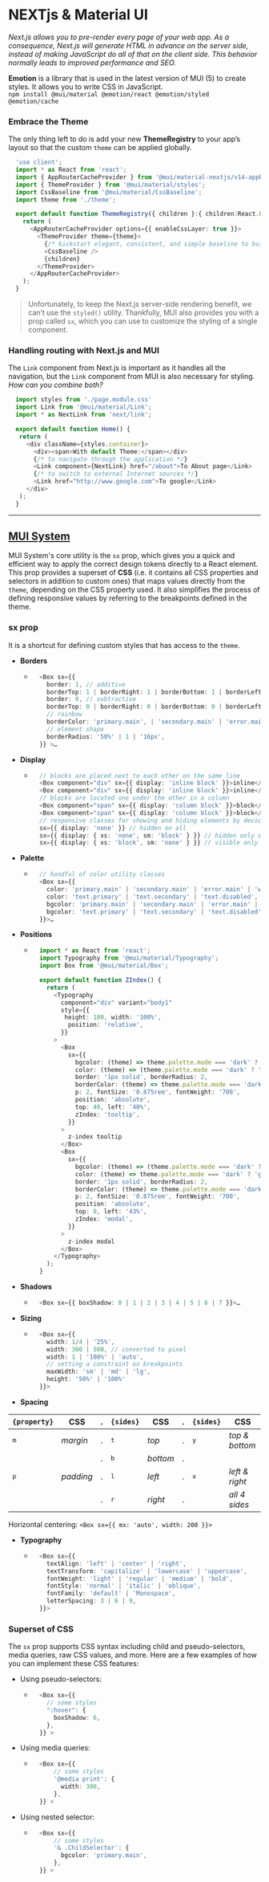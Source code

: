 # NEXTjs & Material UI
_Next.js allows you to pre-render every page of your web app. 
As a consequence, Next.js will generate HTML in advance on the server side, instead of making JavaScript do all of that on the client side. 
This behavior normally leads to improved performance and SEO._

**Emotion** is a library that is used in the latest version of MUI (5) to create styles. It allows you to write CSS in JavaScript.\
``npm install @mui/material @emotion/react @emotion/styled @emotion/cache``

### Embrace the Theme
The only thing left to do is add your new **ThemeRegistry** to your app’s layout so that the custom `theme` can be applied globally.

```typescript
  'use client';
  import * as React from 'react';
  import { AppRouterCacheProvider } from '@mui/material-nextjs/v14-appRouter';
  import { ThemeProvider } from '@mui/material/styles';
  import CssBaseline from '@mui/material/CssBaseline';
  import theme from './theme';

  export default function ThemeRegistry({ children }:{ children:React.ReactNode }) {
    return (
      <AppRouterCacheProvider options={{ enableCssLayer: true }}>
        <ThemeProvider theme={theme}>
          {/* kickstart elegant, consistent, and simple baseline to build upon */}
          <CssBaseline />
          {children}
        </ThemeProvider>
      </AppRouterCacheProvider>
    );
  }
```

> Unfortunately, to keep the Next.js server-side rendering benefit, we can’t use the `styled()` utility.
> Thankfully, MUI also provides you with a prop called `sx`, which you can use to customize the styling of a single component. 

### Handling routing with Next.js and MUI
The `Link` component from Next.js is important as it handles all the navigation, but the `Link` component from MUI is also necessary for styling. 
_How can you combine both?_

```typescript
  import styles from './page.module.css'
  import Link from '@mui/material/Link';
  import * as NextLink from 'next/link';

  export default function Home() {
   return (
     <div className={styles.container}>
       <div><span>With default Theme:</span></div>
       {/* to navigate through the application */}
       <Link component={NextLink} href="/about">To About page</Link>
       {/* to switch to external Internet sources */}
       <Link href="http://www.google.com">To google</Link>
     </div>
   );
  }
```

- - -

## [MUI System](https://mui.com/system/getting-started/)
MUI System's core utility is the `sx` prop, which gives you a quick and efficient way to apply the correct design tokens directly to a React element.
This prop provides a superset of **CSS** (i.e. it contains all CSS properties and selectors in addition to custom ones) that maps values directly from the `theme`, depending on the CSS property used. 
It also simplifies the process of defining responsive values by referring to the breakpoints defined in the theme.

### sx prop
It is a shortcut for defining custom styles that has access to the `theme`.

+ **Borders**
  + ```typescript
      <Box sx={{
        border: 1, // additive
        borderTop: 1 | borderRight: 1 | borderBottom: 1 | borderLeft: 1,
        border: 0, // subtractive
        borderTop: 0 | borderRight: 0 | borderBottom: 0 | borderLeft: 0,
        // rainbow
        borderColor: 'primary.main', | 'secondary.main' | 'error.main' | 'grey.500' | 'text.primary',
        // element shape
        borderRadius: '50%' | 1 | '16px',       
      }} >…
    ```
+ **Display**
  + ```typescript
      // blocks are placed next to each other on the same line
      <Box component="div" sx={{ display: 'inline block' }}>inline</Box>
      <Box component="div" sx={{ display: 'inline block' }}>inline</Box>
      // blocks are located one under the other in a column
      <Box component="span" sx={{ display: 'column block' }}>block</Box>
      <Box component="span" sx={{ display: 'column block' }}>block</Box>
      // responsive classes for showing and hiding elements by device
      sx={{ display: 'none' }} // hidden on all
      sx={{ display: { xs: 'none', sm: 'block' } }} // hidden only on xs
      sx={{ display: { xs: 'block', sm: 'none' } }} // visible only on xs	

    ```
+ **Palette**
  + ```typescript
      // handful of color utility classes
      <Box sx={{
        color: 'primary.main' | 'secondary.main' | 'error.main' | 'warning.main' | 'info.main' | 'success.main',
        color: 'text.primary' | 'text.secondary' | 'text.disabled',
        bgcolor: 'primary.main' | 'secondary.main' | 'error.main' | 'warning.main' | 'info.main' | 'success.main',
        bgcolor: 'text.primary' | 'text.secondary' | 'text.disabled',
      }}>…

    ```
+ **Positions**
  + ```typescript
      import * as React from 'react';
      import Typography from '@mui/material/Typography';
      import Box from '@mui/material/Box';

      export default function ZIndex() {
        return (
          <Typography
            component="div" variant="body1"
            style={{
             height: 100, width: '100%',
              position: 'relative',
            }}
          >
            <Box
              sx={{
                bgcolor: (theme) => theme.palette.mode === 'dark' ? '#101010' : 'grey.600',
                color: (theme) => (theme.palette.mode === 'dark' ? 'grey.300' : 'grey.50'),
                border: '1px solid', borderRadius: 2,
                borderColor: (theme) => theme.palette.mode === 'dark' ? 'grey.800' : 'grey.300',
                p: 2, fontSize: '0.875rem', fontWeight: '700',
                position: 'absolute',
                top: 40, left: '40%',
                zIndex: 'tooltip',
              }}
            >
              z-index tooltip
            </Box>
            <Box
              sx={{
                bgcolor: (theme) => (theme.palette.mode === 'dark' ? 'grey.800' : '#fff'),
                color: (theme) => theme.palette.mode === 'dark' ? 'grey.300' : 'grey.800',
                border: '1px solid', borderRadius: 2,
                borderColor: (theme) => theme.palette.mode === 'dark' ? 'grey.800' : 'grey.300',
                p: 2, fontSize: '0.875rem', fontWeight: '700',
                position: 'absolute',
                top: 0, left: '43%',
                zIndex: 'modal',
              }}
            >
              z-index modal
            </Box>
          </Typography>
        );
      }
    ```
+ **Shadows**
  + ```typescript
      <Box sx={{ boxShadow: 0 | 1 | 2 | 3 | 4 | 5 | 6 | 7 }}>…
    ```
+ **Sizing**
  + ```typescript
      <Box sx={{
        width: 1/4 | '25%',
        width: 300 | 500, // converted to pixel
        width: 1 | '100%' | 'auto',
        // setting a constraint on breakpoints
        maxWidth: 'sm' | 'md' | 'lg',
        height: '50%' | '100%'
      }}>
    ```
+ **Spacing**

| `{property}` |    CSS   | . |  `{sides}`   |   CSS    | . |  `{sides}`   |      CSS        |
|--------------|----------|---|--------------|----------|---|--------------|-----------------|
| <kbd>m</kbd> | _margin_ | . | <kbd>t</kbd> |  _top_   | . | <kbd>y</kbd> |  _top & bottom_ |
|              |          | . | <kbd>b</kbd> | _bottom_ | . |              |                 |
| <kbd>p</kbd> | _padding_| . | <kbd>l</kbd> |  _left_  | . | <kbd>x</kbd> |  _left & right_ |
|              |          | . | <kbd>r</kbd> | _right_  | . |              |  _all 4 sides_  |

Horizontal centering: ``<Box sx={{ mx: 'auto', width: 200 }}>``

+ **Typography**
  + ```typescript
      <Box sx={{
        textAlign: 'left' | 'center' | 'right',
        textTransform: 'capitalize' | 'lowercase' | 'uppercase',
        fontWeight: 'light' | 'regular' | 'medium' | 'bold',
        fontStyle: 'normal' | 'italic' | 'oblique',
        fontFamily: 'default' | 'Monospace',
        letterSpacing: 3 | 6 | 9,
      }}>
    ```

### Superset of CSS
The `sx` prop supports CSS syntax including child and pseudo-selectors, media queries, raw CSS values, and more. 
Here are a few examples of how you can implement these CSS features:

* Using pseudo-selectors:
  + ```typescript
      <Box sx={{
        // some styles
        ":hover": {
          boxShadow: 6,
        },
      }} >
    ```
* Using media queries:
  + ```typescript
      <Box sx={{
          // some styles
          '@media print': {
            width: 300,
          },
      }} >
    ```
* Using nested selector:
  + ```typescript
      <Box sx={{
          // some styles
          '& .ChildSelector': {
            bgcolor: 'primary.main',
          },
      }} >
    ```
